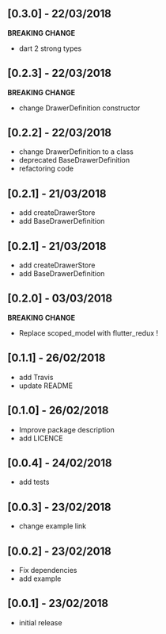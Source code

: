 ## [0.3.0] - 22/03/2018
**BREAKING CHANGE**
* dart 2 strong types

## [0.2.3] - 22/03/2018
**BREAKING CHANGE**
* change DrawerDefinition constructor

## [0.2.2] - 22/03/2018
* change DrawerDefinition to a class
* deprecated BaseDrawerDefinition
* refactoring code

## [0.2.1] - 21/03/2018
* add createDrawerStore
* add BaseDrawerDefinition

## [0.2.1] - 21/03/2018
* add createDrawerStore
* add BaseDrawerDefinition

## [0.2.0] - 03/03/2018

**BREAKING CHANGE**
* Replace scoped_model with flutter_redux !

## [0.1.1] - 26/02/2018

* add Travis
* update README

## [0.1.0] - 26/02/2018

* Improve package description
* add LICENCE

## [0.0.4] - 24/02/2018

* add tests
 
## [0.0.3] - 23/02/2018

* change example link

## [0.0.2] - 23/02/2018

* Fix dependencies
* add example

## [0.0.1] - 23/02/2018

* initial release

